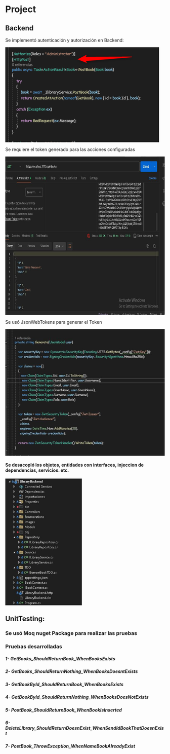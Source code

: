 # Project


## Backend
Se implementó autenticación y autorización en Backend:


<img align="center" src="https://github.com/GregHowe/Library-Backend-UnitTest/blob/master/LibraryBackend/Images/Credentials.png" height="300" />            

Se requiere el token generado para las acciones configuradas

<img align="center" src="https://github.com/GregHowe/Library-Backend-UnitTest/blob/master/LibraryBackend/Images/Permission-JsonWebTokens.JPG?raw=true" height="500" />              

Se usó JsonWebTokens para generar el Token

<img align="center" src="https://github.com/GregHowe/Library-Backend-UnitTest/blob/master/LibraryBackend/Images/JsonWebTokens.JPG" height="400" />
   
#### Se desacopló los objetos, entidades con interfaces, injeccion de dependencias, servicios. etc.

<img align="center" src="https://github.com/GregHowe/Library-Backend-UnitTest/blob/master/LibraryBackend/Images/Architecture.JPG" height="400" />


## UnitTesting: 
### Se usó Moq nuget Package para realizar las pruebas

### Pruebas desarrolladas

##### 1- GetBooks_ShouldReturnBook_WhenBooksExists 
##### 2- GetBooks_ShouldReturnNothing_WhenBooksDoesntExists
##### 3- GetBookById_ShouldReturnBook_WhenBooksExists
##### 4- GetBookById_ShouldReturnNothing_WhenBooksDoesNotExists
##### 5- PostBook_ShouldReturnBook_WhenBookIsInserted
##### 6- DeleteLibrary_ShouldReturnDoesnExist_WhenSendIdBookThatDoesnExist
##### 7- PostBook_ThrowException_WhenNameBookAlreadyExist



